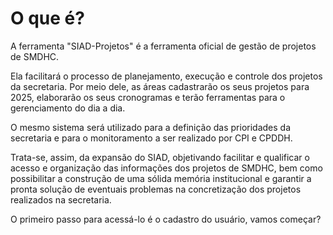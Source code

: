 # O que é?

A ferramenta "SIAD-Projetos" é a ferramenta oficial de gestão de projetos de SMDHC.&#x20;

Ela facilitará o processo de planejamento, execução e controle dos projetos da secretaria. Por meio dele, as áreas cadastrarão os seus projetos para 2025, elaborarão os seus cronogramas e terão ferramentas para o gerenciamento do dia a dia.&#x20;

O mesmo sistema será utilizado para a definição das prioridades da secretaria e para o monitoramento a ser realizado por CPI e CPDDH. &#x20;

Trata-se, assim, da expansão do SIAD, objetivando facilitar e qualificar o acesso e organização das informações dos projetos de SMDHC, bem como possibilitar a construção de uma sólida memória institucional e garantir a pronta solução de eventuais problemas na concretização dos projetos realizados na secretaria.&#x20;

O primeiro passo para acessá-lo é o cadastro do usuário, vamos começar?

